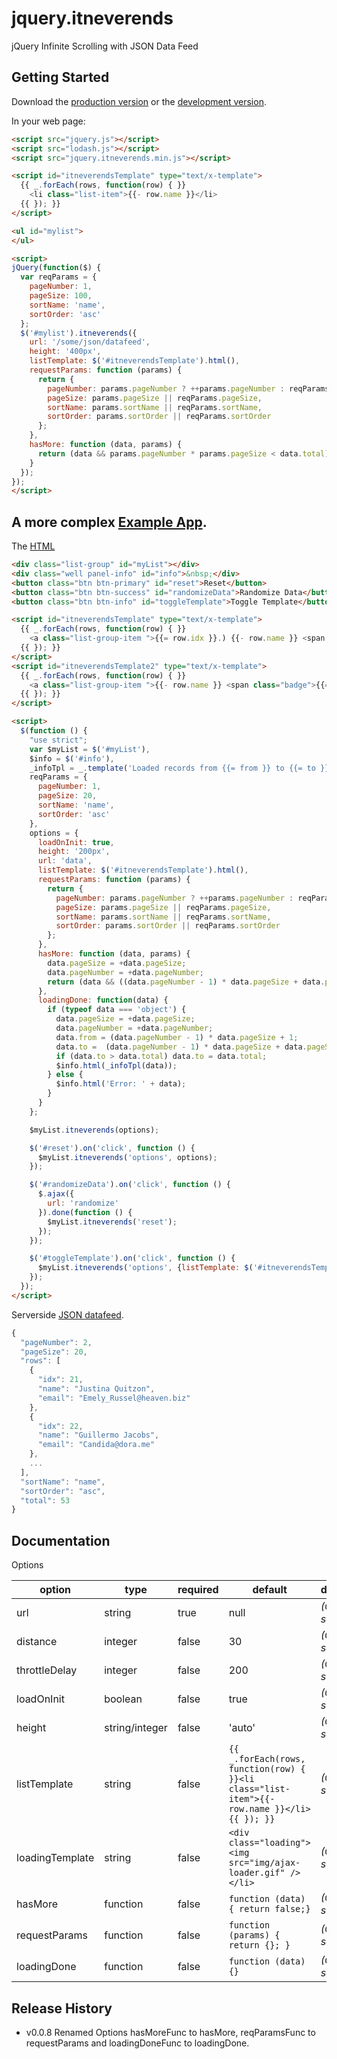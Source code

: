 # jquery.itneverends

jQuery Infinite Scrolling with JSON Data Feed

## Getting Started

Download the [production version][min] or the [development version][max].

[min]: https://raw.github.com/osahner/jquery-itneverends/master/dist/jquery.itneverends.min.js
[max]: https://raw.github.com/osahner/jquery-itneverends/master/dist/jquery.itneverends.js

In your web page:

```html
<script src="jquery.js"></script>
<script src="lodash.js"></script>
<script src="jquery.itneverends.min.js"></script>

<script id="itneverendsTemplate" type="text/x-template">
  {{ _.forEach(rows, function(row) { }}
    <li class="list-item">{{- row.name }}</li>
  {{ }); }}
</script>

<ul id="mylist">
</ul>

<script>
jQuery(function($) {
  var reqParams = {
    pageNumber: 1,
    pageSize: 100,
    sortName: 'name',
    sortOrder: 'asc'
  };
  $('#mylist').itneverends({
    url: '/some/json/datafeed',
    height: '400px',
    listTemplate: $('#itneverendsTemplate').html(),
    requestParams: function (params) {
      return {
        pageNumber: params.pageNumber ? ++params.pageNumber : reqParams.pageNumber,
        pageSize: params.pageSize || reqParams.pageSize,
        sortName: params.sortName || reqParams.sortName,
        sortOrder: params.sortOrder || reqParams.sortOrder
      };
    },
    hasMore: function (data, params) {
      return (data && params.pageNumber * params.pageSize < data.total);
    }
  });
});
</script>

```

## A more complex [Example App](http://jquery-itneverends.herokuapp.com/).

The [HTML](https://github.com/osahner/jquery-itneverends/blob/master/public/index.html)

```html
<div class="list-group" id="myList"></div>
<div class="well panel-info" id="info">&nbsp;</div>
<button class="btn btn-primary" id="reset">Reset</button>
<button class="btn btn-success" id="randomizeData">Randomize Data</button>
<button class="btn btn-info" id="toggleTemplate">Toggle Template</button>

<script id="itneverendsTemplate" type="text/x-template">
  {{ _.forEach(rows, function(row) { }}
    <a class="list-group-item ">{{= row.idx }}.) {{- row.name }} <span class="glyphicon glyphicon-chevron-right pull-right"></span></a>
  {{ }); }}
</script>
<script id="itneverendsTemplate2" type="text/x-template">
  {{ _.forEach(rows, function(row) { }}
    <a class="list-group-item ">{{- row.name }} <span class="badge">{{= Math.ceil(Math.random() * 10) }}</span></a>
  {{ }); }}
</script>

<script>
  $(function () {
    "use strict";
    var $myList = $('#myList'),
    $info = $('#info'),
    _infoTpl = _.template('Loaded records from {{= from }} to {{= to }} out of {{= total }}.'),
    reqParams = {
      pageNumber: 1,
      pageSize: 20,
      sortName: 'name',
      sortOrder: 'asc'
    },
    options = {
      loadOnInit: true,
      height: '200px',
      url: 'data',
      listTemplate: $('#itneverendsTemplate').html(),
      requestParams: function (params) {
        return {
          pageNumber: params.pageNumber ? ++params.pageNumber : reqParams.pageNumber,
          pageSize: params.pageSize || reqParams.pageSize,
          sortName: params.sortName || reqParams.sortName,
          sortOrder: params.sortOrder || reqParams.sortOrder
        };
      },
      hasMore: function (data, params) {
        data.pageSize = +data.pageSize;
        data.pageNumber = +data.pageNumber;
        return (data && ((data.pageNumber - 1) * data.pageSize + data.pageSize) < data.total);
      },
      loadingDone: function(data) {
        if (typeof data === 'object') {
          data.pageSize = +data.pageSize;
          data.pageNumber = +data.pageNumber;
          data.from = (data.pageNumber - 1) * data.pageSize + 1;
          data.to =  (data.pageNumber - 1) * data.pageSize + data.pageSize;
          if (data.to > data.total) data.to = data.total;
          $info.html(_infoTpl(data));
        } else {
          $info.html('Error: ' + data);
        }
      }
    };

    $myList.itneverends(options);

    $('#reset').on('click', function () {
      $myList.itneverends('options', options);
    });

    $('#randomizeData').on('click', function () {
      $.ajax({
        url: 'randomize'
      }).done(function () {
        $myList.itneverends('reset');
      });
    });

    $('#toggleTemplate').on('click', function () {
      $myList.itneverends('options', {listTemplate: $('#itneverendsTemplate2').html()});
    });
  });
</script>

```

Serverside [JSON datafeed](https://github.com/osahner/jquery-itneverends/blob/master/index.js).

```javascript
{
  "pageNumber": 2,
  "pageSize": 20,
  "rows": [
    {
      "idx": 21,
      "name": "Justina Quitzon",
      "email": "Emely_Russel@heaven.biz"
    },
    {
      "idx": 22,
      "name": "Guillermo Jacobs",
      "email": "Candida@dora.me"
    },
    ...
  ],
  "sortName": "name",
  "sortOrder": "asc",
  "total": 53
}
```

## Documentation

Options

 option | type | required | default | description 
---|---|---|---|---
 url | string | true | null | _(Coming soon)_ |
 distance | integer | false | 30 | _(Coming soon)_ |
 throttleDelay | integer | false | 200 | _(Coming soon)_ |
 loadOnInit | boolean | false | true | _(Coming soon)_ |
 height | string/integer | false | 'auto' | _(Coming soon)_ |
 listTemplate | string | false | ``` {{ _.forEach(rows, function(row) { }}<li class="list-item">{{- row.name }}</li>{{ }); }} ``` | _(Coming soon)_ |
 loadingTemplate | string | false | ``` <div class="loading"><img src="img/ajax-loader.gif" /></li> ``` | _(Coming soon)_ |
 hasMore | function | false | ``` function (data) { return false;} ``` | _(Coming soon)_ |
 requestParams | function | false | ``` function (params) { return {}; } ``` | _(Coming soon)_ |
 loadingDone | function | false | ``` function (data) {} ``` | _(Coming soon)_ |


## Release History

* v0.0.8 Renamed Options hasMoreFunc to hasMore, reqParamsFunc to requestParams and loadingDoneFunc to loadingDone.
